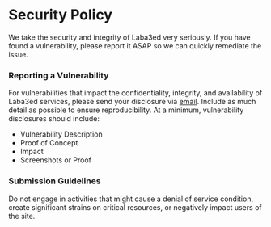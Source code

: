 # Security Policy

We take the security and integrity of Laba3ed very seriously. If you have found a vulnerability, please report it ASAP so we can quickly remediate the issue.

### Reporting a Vulnerability

For vulnerabilities that impact the confidentiality, integrity, and availability of Laba3ed services, please send your disclosure via [email](example@gmail.com). Include as much detail as possible to ensure reproducibility. At a minimum, vulnerability disclosures should include:

- Vulnerability Description
- Proof of Concept
- Impact
- Screenshots or Proof

### Submission Guidelines

Do not engage in activities that might cause a denial of service condition, create significant strains on critical resources, or negatively impact users of the site.
